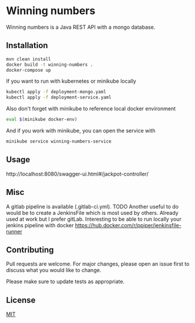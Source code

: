 # Winning numbers

Winning numbers is a Java REST API with a mongo database.

## Installation

```bash
mvn clean install
docker build -t winning-numbers .
docker-compose up
```

If you want to run with kubernetes or minikube locally

```bash
kubectl apply -f deployment-mongo.yaml
kubectl apply -f deployment-service.yaml
```


Also don't forget with minikube to reference local docker environment

```bash
eval $(minikube docker-env)
```

And if you work with minikube, you can open the service with

```bash
minikube service winning-numbers-service
```

## Usage

http://localhost:8080/swagger-ui.html#/jackpot-controller/


## Misc

A gitlab pipeline is available (.gitlab-ci.yml). TODO Another useful to do would be to create a JenkinsFile which is most used by others. Already used at work but I prefer gitLab.
Interesting to be able to run locally your jenkins pipeline with docker
https://hub.docker.com/r/ppiper/jenkinsfile-runner


## Contributing
Pull requests are welcome. For major changes, please open an issue first to discuss what you would like to change.

Please make sure to update tests as appropriate.

## License
[MIT](https://choosealicense.com/licenses/mit/)
